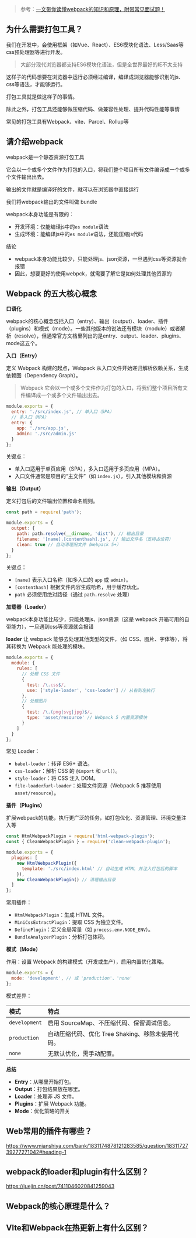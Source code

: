 > 参考：[一文带你读懂webpack的知识和原理，附带常见面试题！](https://juejin.cn/post/7138203576098095112?searchId=20250416172453F3A291C0E6C614446328)



## 为什么需要打包工具？

我们在开发中，会使用框架（如Vue、React）、ES6模块化语法、Less/Saas等css预处理器等进行开发。

>   大部分现代浏览器都支持ES6模块化语法，但是全世界最好的IE不太支持

这样子的代码想要在浏览器中运行必须经过编译，编译成浏览器能够识别的js、css等语法，才能够运行。

打包工具就是做这样子的事情。

除此之外，打包工具还能够做压缩代码、做兼容性处理、提升代码性能等事情

常见的打包工具有Webpack、vite、Parcel、Rollup等



## 请介绍webpack

webpack是一个静态资源打包工具

它会以一个或多个文件作为打包的入口，将我们整个项目所有文件编译成一个或多个文件输出出去。

输出的文件就是编译好的文件，就可以在浏览器中直接运行

我们将webpack输出的文件叫做 bundle



webpack本身功能是有限的：

-   开发环境：仅能编译js中的`es module`语法
-   生成环境：能编译js中的`es module`语法，还能压缩js代码



结论

-   webpack本身功能比较少，只能处理js、json资源，一旦遇到css等资源就会报错
-   因此，想要更好的使用webpck，就需要了解它是如何处理其他资源的



## Webpack 的五大核心概念

**口语化**

webpack的核心概念包括入口（entry）、输出（output）、loader、插件（plugins）和模式（mode）。一些其他版本的说法还有模块（module）或者解析（resolve），但通常官方文档里列出的是entry、output、loader、plugins、mode这五个。



**入口（Entry）**

定义 Webpack 构建的起点，Webpack 从入口文件开始递归解析依赖关系，生成依赖图（Dependency Graph）。

>   Webpack 它会以一个或多个文件作为打包的入口，将我们整个项目所有文件编译成一个或多个文件输出出去。

```js
module.exports = {
  entry: './src/index.js', // 单入口（SPA）
  // 多入口（MPA）
  entry: {
    app: './src/app.js',
    admin: './src/admin.js'
  }
};
```

关键点：

-   单入口适用于单页应用（SPA），多入口适用于多页应用（MPA）。
-   入口文件通常是项目的“主文件”（如 `index.js`），引入其他模块和资源



**输出（Output）**

定义打包后的文件输出位置和命名规则。

```js
const path = require('path');

module.exports = {
  output: {
    path: path.resolve(__dirname, 'dist'), // 输出目录
    filename: '[name].[contenthash].js', // 输出文件名（支持占位符）
    clean: true // 自动清理旧文件（Webpack 5+）
  }
};
```

关键点：

-   `[name]` 表示入口名称（如多入口的 `app` 或 `admin`）。
-   `[contenthash]` 根据文件内容生成哈希，用于缓存优化。
-   `path` 必须使用绝对路径（通过 `path.resolve` 处理）



**加载器（Loader）**

webpack本身功能比较少，只能处理js、json资源（这是 webpack 开箱可用的自带能力），一旦遇到css等资源就会报错

**loader** 让 webpack 能够去处理其他类型的文件，（如 CSS、图片、字体等），将其转换为 Webpack 能处理的模块。

```js
module.exports = {
  module: {
    rules: [
      // 处理 CSS 文件
      {
        test: /\.css$/,
        use: ['style-loader', 'css-loader'] // 从右到左执行
      },
      // 处理图片
      {
        test: /\.(png|svg|jpg)$/,
        type: 'asset/resource' // Webpack 5 内置资源模块
      }
    ]
  }
};
```

常见 Loader：

-   `babel-loader`：转译 ES6+ 语法。
-   `css-loader`：解析 CSS 的 `@import` 和 `url()`。
-   `style-loader`：将 CSS 注入 DOM。
-   `file-loader`/`url-loader`：处理文件资源（Webpack 5 推荐使用 `asset/resource`）。



**插件（Plugins）**

扩展webpack的功能，执行更广泛的任务，如打包优化、资源管理、环境变量注入等

```js
const HtmlWebpackPlugin = require('html-webpack-plugin');
const { CleanWebpackPlugin } = require('clean-webpack-plugin');

module.exports = {
  plugins: [
    new HtmlWebpackPlugin({
      template: './src/index.html' // 自动生成 HTML 并注入打包后的脚本
    }),
    new CleanWebpackPlugin() // 清理输出目录
  ]
};
```

常用插件：

-   `HtmlWebpackPlugin`：生成 HTML 文件。
-   `MiniCssExtractPlugin`：提取 CSS 为独立文件。
-   `DefinePlugin`：定义全局常量（如 `process.env.NODE_ENV`）。
-   `BundleAnalyzerPlugin`：分析打包体积。



**模式（Mode）**

作用：设置 Webpack 的构建模式（开发或生产），启用内置优化策略。

```js
module.exports = {
  mode: 'development', // 或 'production'、'none'
};
```

模式差异：

| 模式          | 特点                                              |
| :------------ | :------------------------------------------------ |
| `development` | 启用 SourceMap、不压缩代码、保留调试信息。        |
| `production`  | 自动压缩代码、优化 Tree Shaking、移除未使用代码。 |
| `none`        | 无默认优化，需手动配置。                          |



**总结**

-   **Entry**：从哪里开始打包。
-   **Output**：打包结果放在哪里。
-   **Loader**：处理非 JS 文件。
-   **Plugins**：扩展 Webpack 功能。
-   **Mode**：优化策略的开关





## Web常用的插件有哪些？

https://www.mianshiya.com/bank/1831174878121283585/question/1831172739277271042#heading-1


## webpack的loader和plugin有什么区别？

https://juejin.cn/post/7411046020841259043




## Webpack的核心原理是什么？





## VIte和Webpack在热更新上有什么区别？
